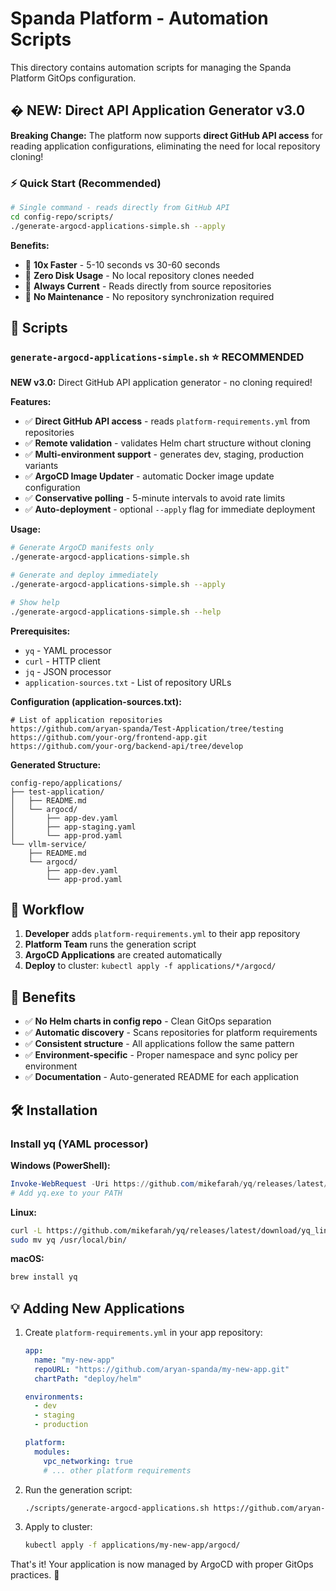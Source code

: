 # Spanda Platform - Automation Scripts

This directory contains automation scripts for managing the Spanda Platform GitOps configuration.

## � **NEW: Direct API Application Generator v3.0**

**Breaking Change:** The platform now supports **direct GitHub API access** for reading application configurations, eliminating the need for local repository cloning!

### **⚡ Quick Start (Recommended)**
```bash
# Single command - reads directly from GitHub API
cd config-repo/scripts/
./generate-argocd-applications-simple.sh --apply
```

**Benefits:**
- 🚀 **10x Faster** - 5-10 seconds vs 30-60 seconds
- 💾 **Zero Disk Usage** - No local repository clones needed  
- 🔄 **Always Current** - Reads directly from source repositories
- 🧹 **No Maintenance** - No repository synchronization required

## 📁 Scripts

### `generate-argocd-applications-simple.sh` ⭐ **RECOMMENDED**

**NEW v3.0:** Direct GitHub API application generator - no cloning required!

**Features:**
- ✅ **Direct GitHub API access** - reads `platform-requirements.yml` from repositories
- ✅ **Remote validation** - validates Helm chart structure without cloning
- ✅ **Multi-environment support** - generates dev, staging, production variants
- ✅ **ArgoCD Image Updater** - automatic Docker image update configuration
- ✅ **Conservative polling** - 5-minute intervals to avoid rate limits
- ✅ **Auto-deployment** - optional `--apply` flag for immediate deployment

**Usage:**
```bash
# Generate ArgoCD manifests only
./generate-argocd-applications-simple.sh

# Generate and deploy immediately  
./generate-argocd-applications-simple.sh --apply

# Show help
./generate-argocd-applications-simple.sh --help
```

**Prerequisites:**
- `yq` - YAML processor
- `curl` - HTTP client  
- `jq` - JSON processor
- `application-sources.txt` - List of repository URLs

**Configuration (application-sources.txt):**
```plaintext
# List of application repositories
https://github.com/aryan-spanda/Test-Application/tree/testing
https://github.com/your-org/frontend-app.git
https://github.com/your-org/backend-api/tree/develop
```

**Generated Structure:**
```
config-repo/applications/
├── test-application/
│   ├── README.md
│   └── argocd/
│       ├── app-dev.yaml
│       ├── app-staging.yaml
│       └── app-prod.yaml
└── vllm-service/
    ├── README.md
    └── argocd/
        ├── app-dev.yaml
        └── app-prod.yaml
```

## 🔄 Workflow

1. **Developer** adds `platform-requirements.yml` to their app repository
2. **Platform Team** runs the generation script
3. **ArgoCD Applications** are created automatically
4. **Deploy** to cluster: `kubectl apply -f applications/*/argocd/`

## 🎯 Benefits

- ✅ **No Helm charts in config repo** - Clean GitOps separation
- ✅ **Automatic discovery** - Scans repositories for platform requirements
- ✅ **Consistent structure** - All applications follow the same pattern
- ✅ **Environment-specific** - Proper namespace and sync policy per environment
- ✅ **Documentation** - Auto-generated README for each application

## 🛠️ Installation

### Install yq (YAML processor)

**Windows (PowerShell):**
```powershell
Invoke-WebRequest -Uri https://github.com/mikefarah/yq/releases/latest/download/yq_windows_amd64.exe -OutFile yq.exe
# Add yq.exe to your PATH
```

**Linux:**
```bash
curl -L https://github.com/mikefarah/yq/releases/latest/download/yq_linux_amd64 -o yq && chmod +x yq
sudo mv yq /usr/local/bin/
```

**macOS:**
```bash
brew install yq
```

## 💡 Adding New Applications

1. Create `platform-requirements.yml` in your app repository:
   ```yaml
   app:
     name: "my-new-app"
     repoURL: "https://github.com/aryan-spanda/my-new-app.git"
     chartPath: "deploy/helm"
   
   environments:
     - dev
     - staging
     - production
   
   platform:
     modules:
       vpc_networking: true
       # ... other platform requirements
   ```

2. Run the generation script:
   ```bash
   ./scripts/generate-argocd-applications.sh https://github.com/aryan-spanda/my-new-app.git
   ```

3. Apply to cluster:
   ```bash
   kubectl apply -f applications/my-new-app/argocd/
   ```

That's it! Your application is now managed by ArgoCD with proper GitOps practices. 🎉
